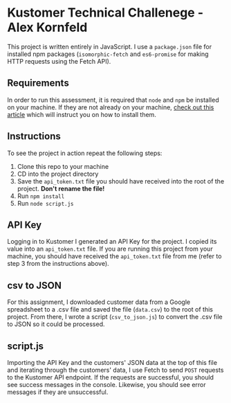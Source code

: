 # Kustomer Technical Challenege - Alex Kornfeld

This project is written entirely in JavaScript. I use a `package.json` file for installed npm packages (`isomorphic-fetch` and `es6-promise` for making HTTP requests using the Fetch API).

## Requirements
In order to run this assessment, it is required that `node` and `npm` be installed on your machine. If they are not already on your machine, [check out this article](https://blog.teamtreehouse.com/install-node-js-npm-mac) which will instruct you on how to install them.

## Instructions
To see the project in action repeat the following steps:
1. Clone this repo to your machine
2. CD into the project directory
3. Save the `api_token.txt` file you should have received into the root of the project. **Don't rename the file!**
4. Run `npm install`
5. Run `node script.js`

## API Key
Logging in to Kustomer I generated an API Key for the project. I copied its value into an `api_token.txt` file. If you are running this project from your machine, you should have received the `api_token.txt` file from me (refer to step 3 from the instructions above).

## csv to JSON
For this assignment, I downloaded customer data from a Google spreadsheet to a .csv file and saved the file (`data.csv`) to the root of this project. From there, I wrote a script (`csv_to_json.js`) to convert the .csv file to JSON so it could be processed.

## script.js
Importing the API Key and the customers' JSON data at the top of this file and iterating through the customers' data, I use Fetch to send `POST` requests to the Kustomer API endpoint. If the requests are successful, you should see success messages in the console. Likewise, you should see error messages if they are unsuccessful.
